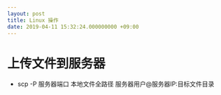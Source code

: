 ```yaml
---
layout: post
title: Linux 操作
date: 2019-04-11 15:32:24.000000000 +09:00
---
```


# 上传文件到服务器
- scp -P 服务器端口 本地文件全路径 服务器用户@服务器IP:目标文件目录

